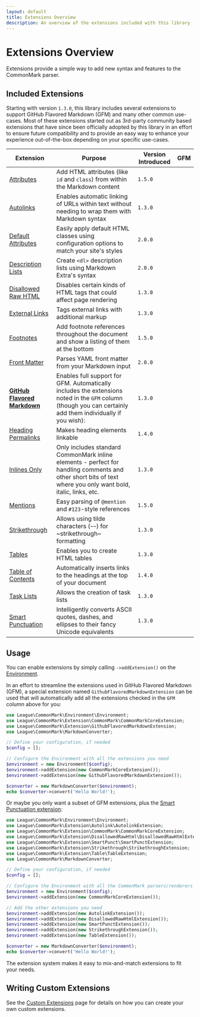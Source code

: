 ```yaml
---
layout: default
title: Extensions Overview
description: An overview of the extensions included with this library
---
```


# Extensions Overview

Extensions provide a simple way to add new syntax and features to the CommonMark parser.

## Included Extensions

Starting with version `1.3.0`, this library includes several extensions to support GitHub Flavored Markdown (GFM) and
many other common use-cases. Most of these extensions started out as 3rd-party community based extensions that have
since been officially adopted by this library in an effort to ensure future compatibility and to provide an easy way
to enhance your experience out-of-the-box depending on your specific use-cases.

| Extension                      | Purpose                                                                                                                                                      | Version Introduced | GFM                          |
| ------------------------------ | ------------------------------------------------------------------------------------------------------------------------------------------------------------ | ------------------ | ---------------------------- |
| [Attributes]                   | Add HTML attributes (like `id` and `class`) from within the Markdown content                                                                                 | `1.5.0`            |                              |
| [Autolinks]                    | Enables automatic linking of URLs within text without needing to wrap them with Markdown syntax                                                              | `1.3.0`            | <i class="bi bi-github"></i> |
| [Default Attributes]           | Easily apply default HTML classes using configuration options to match your site's styles                                                                    | `2.0.0`            |                              |
| [Description Lists]            | Create `<dl>` description lists using Markdown Extra's syntax                                                                                                | `2.0.0`            |                              |
| [Disallowed Raw HTML]          | Disables certain kinds of HTML tags that could affect page rendering                                                                                         | `1.3.0`            | <i class="bi bi-github"></i> |
| [External Links]               | Tags external links with additional markup                                                                                                                   | `1.3.0`            |                              |
| [Footnotes]                    | Add footnote references throughout the document and show a listing of them at the bottom                                                                     | `1.5.0`            |                              |
| [Front Matter]                 | Parses YAML front matter from your Markdown input                                                                                                            | `2.0.0`            |                              |
| **[GitHub Flavored Markdown]** | Enables full support for GFM. Automatically includes the extensions noted in the `GFM` column (though you can certainly add them individually if you wish):  | `1.3.0`            |                              |
| [Heading Permalinks]           | Makes heading elements linkable                                                                                                                              | `1.4.0`            |                              |
| [Inlines Only]                 | Only includes standard CommonMark inline elements - perfect for handling comments and other short bits of text where you only want bold, italic, links, etc. | `1.3.0`            |                              |
| [Mentions]                     | Easy parsing of `@mention` and `#123`-style references                                                                                                       | `1.5.0`            |                              |
| [Strikethrough]                | Allows using tilde characters (`~~`) for ~strikethrough~ formatting                                                                                          | `1.3.0`            | <i class="bi bi-github"></i> |
| [Tables]                       | Enables you to create HTML tables                                                                                                                            | `1.3.0`            | <i class="bi bi-github"></i> |
| [Table of Contents]            | Automatically inserts links to the headings at the top of your document                                                                                      | `1.4.0`            |                              |
| [Task Lists]                   | Allows the creation of task lists                                                                                                                            | `1.3.0`            | <i class="bi bi-github"></i> |
| [Smart Punctuation]            | Intelligently converts ASCII quotes, dashes, and ellipses to their fancy Unicode equivalents                                                                 | `1.3.0`            |                              |

## Usage

You can enable extensions by simply calling `->addExtension()` on the [Environment](/customization/environment).

In an effort to streamline the extensions used in GitHub Flavored Markdown (GFM), a special extension named
`GithubFlavoredMarkdownExtension` can be used that will automatically add all the extensions checked in the `GFM`
column above for you:

```php
use League\CommonMark\Environment\Environment;
use League\CommonMark\Extension\CommonMark\CommonMarkCoreExtension;
use League\CommonMark\Extension\GithubFlavoredMarkdownExtension;
use League\CommonMark\MarkdownConverter;

// Define your configuration, if needed
$config = [];

// Configure the Environment with all the extensions you need
$environment = new Environment($config);
$environment->addExtension(new CommonMarkCoreExtension());
$environment->addExtension(new GithubFlavoredMarkdownExtension());

$converter = new MarkdownConverter($environment);
echo $converter->convert('Hello World!');
```

Or maybe you only want a subset of GFM extensions, plus the [Smart Punctuation extension](/extensions/smart-punctuation):

```php
use League\CommonMark\Environment\Environment;
use League\CommonMark\Extension\Autolink\AutolinkExtension;
use League\CommonMark\Extension\CommonMark\CommonMarkCoreExtension;
use League\CommonMark\Extension\DisallowedRawHtml\DisallowedRawHtmlExtension;
use League\CommonMark\Extension\SmartPunct\SmartPunctExtension;
use League\CommonMark\Extension\Strikethrough\StrikethroughExtension;
use League\CommonMark\Extension\Table\TableExtension;
use League\CommonMark\MarkdownConverter;

// Define your configuration, if needed
$config = [];

// Configure the Environment with all the CommonMark parsers/renderers
$environment = new Environment($config);
$environment->addExtension(new CommonMarkCoreExtension());

// Add the other extensions you need
$environment->addExtension(new AutolinkExtension());
$environment->addExtension(new DisallowedRawHtmlExtension());
$environment->addExtension(new SmartPunctExtension());
$environment->addExtension(new StrikethroughExtension());
$environment->addExtension(new TableExtension());

$converter = new MarkdownConverter($environment);
echo $converter->convert('Hello World!');
```

The extension system makes it easy to mix-and-match extensions to fit your needs.

## Writing Custom Extensions

See the [Custom Extensions](/customization/extensions) page for details on how you can create your own custom extensions.

[Attributes]: /extensions/attributes
[Autolinks]: /extensions/autolinks
[Default Attributes]: /extensions/default-attributes
[Description Lists]: /extensions/description-lists
[Disallowed Raw HTML]: /extensions/disallowed-raw-html
[External Links]: /extensions/external-links
[Footnotes]: /extensions/footnotes
[Front Matter]: /extensions/front-matter
[GitHub Flavored Markdown]: /extensions/github-flavored-markdown
[Heading Permalinks]: /extensions/heading-permalinks
[Inlines Only]: /extensions/inlines-only
[Mentions]: /extensions/mentions
[Strikethrough]: /extensions/strikethrough
[Tables]: /extensions/tables
[Table of Contents]: /extensions/table-of-contents
[Task Lists]: /extensions/task-lists
[Smart Punctuation]: /extensions/smart-punctuation
